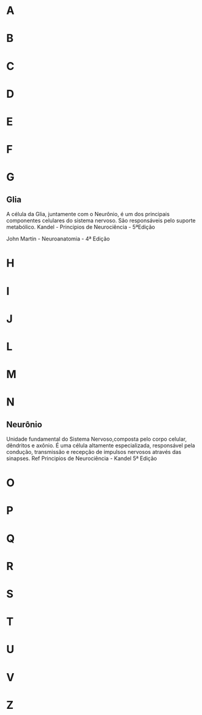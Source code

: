 # A

# B

# C

# D

# E

# F

# G
## Glia
A célula da Glia, juntamente com o Neurônio, é um dos principais componentes celulares do sistema nervoso. São responsáveis pelo suporte metabólico. Kandel - Principios de Neurociência - 5ªEdição

John Martin - Neuroanatomia - 4ª Edição

# H

# I

# J

# L

# M

# N

## Neurônio
Unidade fundamental do Sistema Nervoso,composta pelo corpo celular, dêndritos e axônio. É uma célula altamente especializada,  responsável pela condução, transmissão e recepção de impulsos nervosos através das sinapses. Ref Principios de Neurociência - Kandel 5ª Edição

# O

# P

# Q

# R

# S

# T

# U

# V

# Z
